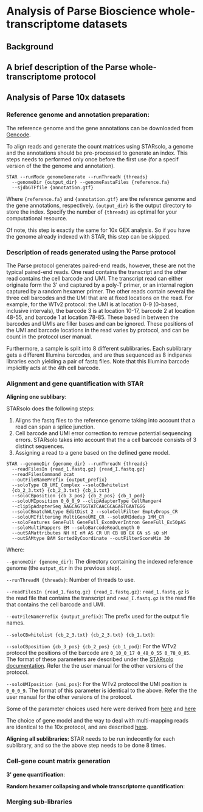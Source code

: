# Analysis of Parse Bioscience whole-transcriptome datasets

## Background


## A brief description of the Parse whole-transcriptome protocol



## Analysis of Parse 10x datasets
### Reference genome and annotation preparation:
The reference genome and the gene annotations can be downloaded from
[Gencode](https://www.gencodegenes.org/). 

To align reads and generate the count matrices using STARsolo, a genome
and the annotations should be pre-processed to generate an index. This
steps needs to performed only once before the first use (for a specif
version of the the genome and annotation).  

```
STAR --runMode genomeGenerate --runThreadN {threads} 
  --genomeDir {output_dir} --genomeFastaFiles {reference.fa} 
  --sjdbGTFfile {annotation.gtf}
```

Where `{reference.fa}` and `{annotation.gtf}` are the reference genome
and the gene annotations, respectively. `{output_dir}` is the output
directory to store the index. Specify the number of `{threads}` as
optimal for your computational resource.

Of note, this step is exactly the same for 10x GEX analysis. So if you
have the genome already indexed with STAR, this step can be skipped.

### Description of reads generated using the Parse protocol
The Parse protocol generates paired-end reads, however, these are not
the typical paired-end reads. One read contains the transcript and the
other read contains the cell barcode and UMI.  The transcript read can
either originate form the 3' end captured by a poly-T primer, or an
internal region captured by a random hexamer primer.  The other reads
contain several the three cell barcodes and the UMI that are at fixed
locations on the read. For example, for the WTv2 protocol: the UMI is
at location 0-9 (0-based, inclusive intervals), the barcode 3 is at
location 10-17, barcode 2 at location 48-55, and barcode 1 at
location 78-85. These based in between the barcodes and UMIs are
filler bases and can be ignored. These positions of the UMI and barcode
locations in the read varies by protocol, and can be count in the
protocol user manual. 

Furthermore, a sample is split into 8 different sublibraries. Each
sublibrary gets a different Illumina barcodes, and are thus sequenced as
8 indipanes libraries each yielding a pair of fastq files. Note that
this Illumina barcode implicitly acts at the 4th cell barcode. 

### Alignment and gene quantification with STAR

**Aligning one sublibary**:

STARsolo does the following steps:

1. Aligns the fastq files to the reference genome taking into account
that a read can span a splice junction.
1. Cell barcode and UMI error correction to remove potential sequencing
errors. STARsolo takes into account that the a cell barcode consists of
3 distinct sequences.  
1. Assigning a read to a gene based on the defined gene model. 

```
STAR --genomeDir {genome_dir} --runThreadN {threads}
  --readFilesIn {read_1.fastq.gz} {read_I.fastq.gz} 
  --readFilesCommand zcat
  --outFileNamePrefix {output_prefix}
  --soloType CB_UMI_Complex --soloCBwhitelist
  {cb_2_3.txt} {cb_2_3.txt} {cb_1.txt}
  --soloCBposition {cb_3_pos} {cb_2_pos} {cb_1_pod}
  --soloUMIposition 0_0_0_9 --clipAdapterType CellRanger4
  --clip5pAdapterSeq AAGCAGTGGTATCAACGCAGAGTGAATGGG
  --soloCBmatchWLtype EditDist_2 --soloCellFilter EmptyDrops_CR
  --soloUMIfiltering MultiGeneUMI_CR --soloUMIdedup 1MM_CR
  --soloFeatures GeneFull GeneFull_ExonOverIntron GeneFull_Ex50pAS
  --soloMultiMappers EM --soloBarcodeReadLength 0
  --outSAMattributes NH HI nM AS CR UR CB UB GX GN sS sQ sM
  --outSAMtype BAM SortedByCoordinate --outFilterScoreMin 30   
```

Where:

`--genomeDir {genome_dir}`: The directory containing the indexed
reference genome (the `output_dir` in the previous step). 

`--runThreadN {threads}`: Number of threads to use. 

`--readFilesIn {read_1.fastq.gz} {read_I.fastq.gz}`: `read_1.fastq.gz`
is the read file that contains the transcript and `read_I.fastq.gz` is
the read file that contains the cell barcode and UMI.

`--outFileNamePrefix {output_prefix}`: The prefix used for the output
file names.

`--soloCBwhitelist {cb_2_3.txt} {cb_2_3.txt} {cb_1.txt}`:

`--soloCBposition {cb_3_pos} {cb_2_pos} {cb_1_pod}`: 
For the WTv2 protocol the positions of the barcode are 
`0_10_0_17 0_48_0_55 0_78_0_85`. The format of these parameters are
described under the [STARsolo documentation](
https://github.com/alexdobin/STAR/blob/master/docs/STARsolo.md#complex-barcodes).
Refer the the user manual for the other versions of the protocol. 

`--soloUMIposition {umi_pos}`: For the WTv2 protocol the UMI position
is `0_0_0_9`. The format of this parameter is identical to the above. 
Refer the the user manual for the other versions of the protocol. 

Some of the parameter choices used here were derived from 
[here](https://github.com/alexdobin/STAR/issues/1517) and 
[here](https://github.com/alexdobin/STAR/issues/1945) 

The choice of gene model and the way to deal with multi-mapping reads
are identical to the 10x protocol, and are described 
[here](). 

**Aligning all sublibraries:**
STAR needs to be run indecently for each sublibrary, and so the the
above step needs to be done 8 times.

### Cell-gene count matrix generation
 
**3' gene quantification**:

**Random hexamer collapsing and whole transcriptome quantification**:

### Merging sub-libraries


